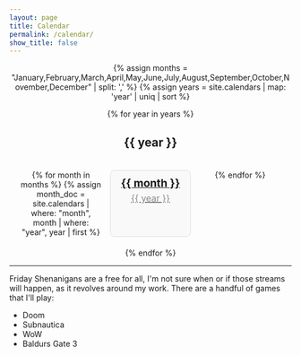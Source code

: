 ```yaml
---
layout: page
title: Calendar
permalink: /calendar/
show_title: false
---
```


<div class="calendar-container">
  {% assign months = "January,February,March,April,May,June,July,August,September,October,November,December" | split: ',' %}
  {% assign years = site.calendars | map: 'year' | uniq | sort %}

  {% for year in years %}
    <h2>{{ year }}</h2>
    <div class="calendar-grid">
      {% for month in months %}
        {% assign month_doc = site.calendars | where: "month", month | where: "year", year | first %}
        <div class="calendar-month">
          <a href="{{ month_doc.url | relative_url }}">
            <div class="month-title">{{ month }}</div>
            <div class="month-year">{{ year }}</div>
          </a>
        </div>
      {% endfor %}
    </div>
  {% endfor %}
</div>

<style>
.calendar-container {
  text-align: center;
}
.calendar-grid {
  display: grid;
  grid-template-columns: repeat(3, 1fr);
  grid-gap: 1rem;
  max-width: 900px;
  margin: 0 auto;
  padding: 20px;
}
.calendar-month {
  background-color: #f9f9f9;
  border: 1px solid #ddd;
  border-radius: 0.5rem;
  padding: 10px;
  text-align: center;
  transition: all 0.3s ease;
}
.calendar-month:hover {
  background-color: #007acc;
  color: white;
}
.month-title {
  font-size: 1.2rem;
  font-weight: bold;
  margin-bottom: 5px;
}
.month-year {
  font-size: 1rem;
  color: #888;
}
</style>

---

Friday Shenanigans are a free for all, I'm not sure when or if those streams will happen, as it revolves around my work. There are a handful of games that I'll play:

- Doom
- Subnautica
- WoW
- Baldurs Gate 3
